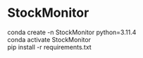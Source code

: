 # StockMonitor
 
conda create -n StockMonitor python=3.11.4  
conda activate StockMonitor  
pip install -r requirements.txt  